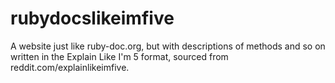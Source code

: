 rubydocslikeimfive
==================

A website just like ruby-doc.org, but with descriptions of methods and so on written in the Explain Like I'm 5 format, sourced from reddit.com/explainlikeimfive.
